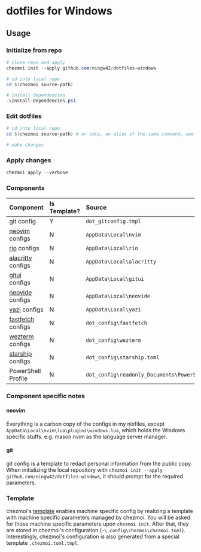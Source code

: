 # dotfiles for Windows

## Usage

### Initialize from repo

```powershell
# clone repo and apply
chezmoi init --apply github.com/ningw42/dotfiles-windows

# cd into local repo
cd $(chezmoi source-path)

# install dependencies
.\Install-Dependencies.ps1
```

### Edit dotfiles

```powershell
# cd into local repo
cd $(chezmoi source-path) # or cdcz, an alias of the same command, see https://www.chezmoi.io/user-guide/frequently-asked-questions/design/#why-does-chezmoi-cd-spawn-a-shell-instead-of-just-changing-directory

# make changes
```

### Apply changes

```powershell
chezmoi apply --verbose
```

### Components

| Component                                                       | Is Template? | Source                                                                      | Destination                                               |
| :-------------------------------------------------------------- | :----------- | :-------------------------------------------------------------------------- | :-------------------------------------------------------- |
| git config                                                      | Y            | `dot_gitconfig.tmpl`                                                        | `~\.gitconfig`                                            |
| [neovim](https://github.com/neovim/neovim) configs              | N            | `AppData\Local\nvim`                                                        | `~\AppData\Local\nvim`                                    |
| [rio](https://github.com/raphamorim/rio) configs                | N            | `AppData\Local\rio`                                                         | `~\AppData\Local\rio`                                     |
| [alacritty](https://github.com/extrawurst/gitui) configs        | N            | `AppData\Local\alacritty`                                                   | `~\AppData\Roaming\alacritty`                             |
| [gitui](https://github.com/extrawurst/gitui) configs            | N            | `AppData\Local\gitui`                                                       | `~\AppData\Roaming\gitui`                                 |
| [neovide](https://github.com/neovide/neovide) configs           | N            | `AppData\Local\neovide`                                                     | `~\AppData\Roaming\neovide`                               |
| [yazi](https://github.com/sxyazi/yazi) configs                  | N            | `AppData\Local\yazi`                                                        | `~\AppData\Roaming\yazi`                                  |
| [fastfetch](https://github.com/fastfetch-cli/fastfetch) configs | N            | `dot_config\fastfetch`                                                      | `~\.config\fastfetch`                                     |
| [wezterm](https://github.com/wez/wezterm) configs               | N            | `dot_config\wezterm`                                                        | `~\.config\wezterm`                                       |
| [starship](https://github.com/starship/starship) configs        | N            | `dot_config\starship.toml`                                                  | `~\.config\starship.toml`                                 |
| PowerShell Profile                                              | N            | `dot_config\readonly_Documents\PowerShell\Microsoft.PowerShell_profile.ps1` | `~\Documents\PowerShell\Microsoft.PowerShell_profile.ps1` |

### Component specific notes

#### neovim
Everything is a carbon copy of the configs in my nixfiles, except `AppData\Local\nvim\lua\plugins\windows.lua`, which holds the Windows specific stuffs. e.g. mason.nvim as the language server manager.

#### git
git config is a template to redact personal information from the public copy. When initializing the local repository with `chezmoi init --apply github.com/ningw42/dotfiles-windows`, it should prompt for the required parameters.

### Template

chezmoi's [template](https://www.chezmoi.io/user-guide/manage-machine-to-machine-differences/) enables machine specific config by realizing a template with machine specific parameters managed by chezmoi. You will be asked for those machine specific parameters upon `chezmoi init`. After that, they are stored in chezmoi's configuration (`~\.config\chezmoi\chezmoi.toml`). Interestingly, chezmoi's configuration is also generated from a special template `.chezmoi.toml.tmpl`.
